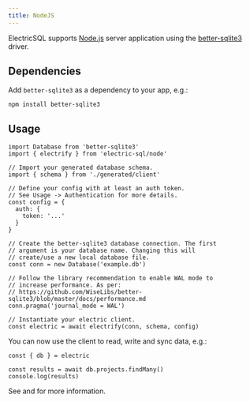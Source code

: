 ```yaml
---
title: NodeJS
---
```


ElectricSQL supports [Node.js](https://nodejs.org) server application using the [better-sqlite3](https://github.com/WiseLibs/better-sqlite3) driver.

## Dependencies

Add `better-sqlite3` as a dependency to your app, e.g.:

```shell
npm install better-sqlite3
```

## Usage

```tsx
import Database from 'better-sqlite3'
import { electrify } from 'electric-sql/node'

// Import your generated database schema.
import { schema } from './generated/client'

// Define your config with at least an auth token.
// See Usage -> Authentication for more details.
const config = {
  auth: {
    token: '...'
  }
}

// Create the better-sqlite3 database connection. The first
// argument is your database name. Changing this will
// create/use a new local database file.
const conn = new Database('example.db')

// Follow the library recommendation to enable WAL mode to
// increase performance. As per:
// https://github.com/WiseLibs/better-sqlite3/blob/master/docs/performance.md
conn.pragma('journal_mode = WAL')

// Instantiate your electric client.
const electric = await electrify(conn, schema, config)
```

You can now use the client to read, write and sync data, e.g.:

```tsx
const { db } = electric

const results = await db.projects.findMany()
console.log(results)
```

See <DocPageLink path="usage/data-access" /> and <DocPageLink path="integrations/frontend" /> for more information.
